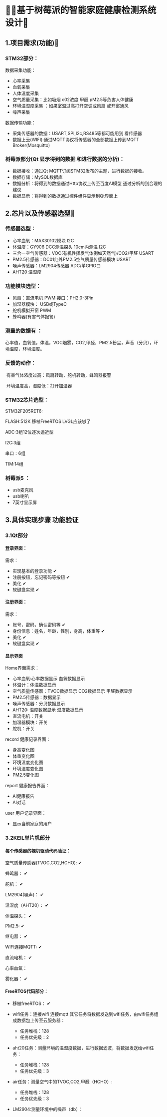# 🤩✨基于树莓派的智能家庭健康检测系统设计🤯

## 1.项目需求(功能)🐨

### STM32部分：

数据采集功能：

- 心率采集
- 血氧采集
- 人体温度采集
- 空气质量采集：比如吸烟  c02浓度  甲醛 pM2.5等危害人体健康
- 环境温湿度采集 ：如果室温过高打开空调或风扇 或开窗通风  
- 噪声采集

数据传输功能：

- 采集传感器的数据：USART,SPI,I2c,RS485等都可能用到 看传感器
- 数据上云(WIFI):通过MQTT协议将传感器的全部数据上传到MQTT Broker(Mosquitto)

### 树莓派部分(Qt 显示得到的数据 和进行数据的分析)：

- 数据接收：通过Qt  MQTT订阅STM32发布的主题，进行数据的接收。
- 数据存储：MySQL数据库
- 数据分析：将得到的数据通过Http协议上传至百度AI模型 通过分析的到合理的建议
- 数据显示：将得到的数据通过控件组件显示到Qt界面上

## 2.芯片以及传感器选型🐼

### 传感器选型：                                                                                      	

- 心率血氧：MAX30102模块                                      				                                                      I2C
- 体温度：GY906 DCC测温探头  10cm内测温                                                                             I2C
-  三合一空气传感器：VOC(有机性挥发气体例如天然气)/CO2/甲醛                                     USART
- PM2.5传感器：DC01红外PM2.5空气质量传感器模块                                                            USART
- 噪声传感器：LM2904传感器                                                                                        ADC/单GPIO口
- AHT20 温湿度

### 功能模块选型：

- 风扇：直流电机                                                                                                                                 PWM              接口：PH2.0-3Pin
- 加湿器模块：                                                                                                                                      USB或TypeC
- 舵机模拟开窗                                                                                                                                       PWM
- 蜂鸣器(有害气体报警)

### 测量的数据有 ：

​	心率值，血氧值，体温，VOC烟雾，CO2,甲醛，PM2.5粉尘，声音（分贝），环境温度，环境湿度。

### 反馈的动作：

​	有害气体浓度过高：风扇转动，舵机转动，蜂鸣器报警

​	环境温度高，湿度低：打开加湿器

### STM32芯片选型：

STM32F205RET6: 

FLASH:512K    移植FreeRTOS  LVGL应该够了

ADC:3组12位逐次逼近型

I2C:3组

串口：6组

TIM:14组

### 树莓派5   ：

- usb麦克风
- usb喇叭
- 7英寸显示屏

## 3.具体实现步骤 功能验证

### 3.1Qt部分

#### 登录界面：

需求：

- 实现基本的登录功能                   ✔
- 注册按钮，忘记密码等按钮       ✔
- 美化                                             ✔
- 软键盘实现                                 ✔

#### 注册界面：

需求：

- 账号，密码，确认密码等              ✔
- 身份信息：姓名，年龄，性别，身高，体重等  ✔
- 美化                                             ✔
- 软键盘实现                                  ✔

#### 显示界面 

Home界面需求：

- 心率血氧:心率数据显示
  				血氧数据显示
- 体温计：体温数据显示
- 空气质量传感器：TVOC数据显示
                                 CO2数据显示
                                 甲醛数据显示
- PM2.5传感器：数据显示
- 噪声传感器：分贝数据显示
- AHT20: 温度数据显示
               湿度数据显示
- 直流电机：开关
- 加湿器模块：开关
- 舵机：开关            

record 健康记录界面：

- 身高变化图
- 体重变化图
- 环境温度变化图
- 环境湿度变化图
- PM2.5变化图

report 健康报告界面：

- AI健康报告
- AI对话

user 用户记录界面：

- 显示当前家庭的用户

### 3.2KEIL单片机部分

#### 每个传感器的裸机驱动代码验证：

空气质量传感器(TVOC,CO2,HCHO):                  ✔

蜂鸣器：																✔

舵机：																	✔

LM2904(噪声)：													✔

温湿度（AHT20）：											✔

体温探头：															✔

PM2.5:																	✔

继电器：																✔

WIFI连接MQTT:													✔

直流电机：															✔

心率血氧：															

雾化器：															  ✔	

#### FreeRTOS代码部分：

- 移植freeRTOS：                                                    ✔

- wifi任务：连接wifi 连接mqtt  其它任务将数据发送到wifi任务，由wifi任务组成数据包上传至云服务器：
  - 任务堆栈：128
  - 任务优先级：2

- aht20任务：测量环境的温湿度数据，进行数据滤波，将数据发送给wifi任务：
  - 任务堆栈：128
  - 任务优先级：3

- air任务：测量空气中的TVOC,CO2,甲醛（HCHO）:
  - 任务堆栈：128
  - 任务优先级：3
- LM2904:测量环境中的噪声（db）：
